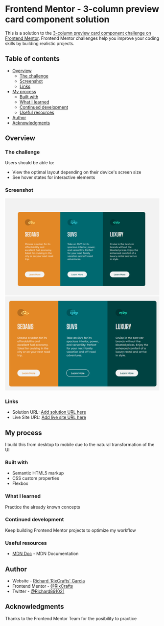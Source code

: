 # Frontend Mentor - 3-column preview card component solution

This is a solution to the [3-column preview card component challenge on Frontend Mentor](https://www.frontendmentor.io/challenges/3column-preview-card-component-pH92eAR2-). Frontend Mentor challenges help you improve your coding skills by building realistic projects. 

## Table of contents

- [Overview](#overview)
  - [The challenge](#the-challenge)
  - [Screenshot](#screenshot)
  - [Links](#links)
- [My process](#my-process)
  - [Built with](#built-with)
  - [What I learned](#what-i-learned)
  - [Continued development](#continued-development)
  - [Useful resources](#useful-resources)
- [Author](#author)
- [Acknowledgments](#acknowledgments)

## Overview

### The challenge

Users should be able to:

- View the optimal layout depending on their device's screen size
- See hover states for interactive elements

### Screenshot

![Main UI](./design/Screenshot.png)
![Main UI on Hover](./design/Screenshot%20Hover.png)

### Links

- Solution URL: [Add solution URL here](https://your-solution-url.com)
- Live Site URL: [Add live site URL here](https://your-live-site-url.com)

## My process

I build this from desktop to mobile due to the natural transformation of the UI

### Built with

- Semantic HTML5 markup
- CSS custom properties
- Flexbox

### What I learned

Practice the already known concepts

### Continued development

Keep building Frontend Mentor projects to optimize my workflow

### Useful resources

- [MDN Doc](https://developer.mozilla.org/en-US/) - MDN Documentation

## Author

- Website - [Richard 'RixCrafts' Garcia](https://www.your-site.com)
- Frontend Mentor - [@RixCrafts](https://www.frontendmentor.io/profile/RixCrafts)
- Twitter - [@Richard891021](https://twitter.com/Richard891021)

## Acknowledgments

Thanks to the Frontend Mentor Team for the posibility to practice